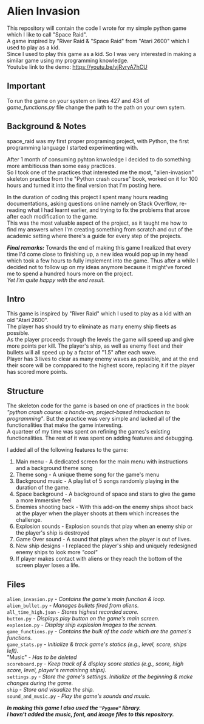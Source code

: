 # Alien Invasion
This repository will contain the code I wrote for my simple python game which I like to call "Space Raid". <br />
A game inspired by "River Raid & "Space Raid" from "Atari 2600" which I used to play as a kid. <br />
Since I used to play this game as a kid. So I was very interested in making a similar game using my programming knowledge. <br />
Youtube link to the demo: https://youtu.be/vjRvryA7hCU

## Important
To run the game on your system on lines 427 and 434 of *game_functions.py* file change the path to the path on your own sytem.

## Background & Notes
space_raid was my first proper programing project, with Python, the first programming language I started experimenting with. <br />

After 1 month of consuming pyhton knwoledge I decided to do something more ambitiouss than some easy practices. <br />
So I took one of the practices that interested me the most, "alien-invasion" skeleton practice from the "Python crash course" book, worked on it for 100 hours and turned it into the final version that I'm posting here. <br />


In the duration of coding this project I spent many hours reading documentations, asking questions online namely on Stack Overflow, re-reading
what I had learnt earlier, and trying to fix the problems that arose after each modification to the game. <br />
This was the most valuable aspect of the project, as it taught me how to find my answers when I'm creating something from scratch and out of the academic setting where there's a guide for every step of the projects.


***Final remarks:***
Towards the end of making this game I realized that every time I'd come close to finishing up, a new idea would pop up in my head which took a few hours to fully implement into the game. Thus after a while I decided not to follow up on my ideas anymore because it might've forced me to spend a hundred hours more on the project. <br />
*Yet I'm quite happy with the end result.*



## Intro
This game is inspired by "River Raid" which I used to play as a kid with an old "Atari 2600". <br />
The player has should try to eliminate as many enemy ship fleets as possible. <br />
As the player proceeds through the levels the game will speed up and give more points per kill. The player's ship, as well as enemy fleet and their bullets will all speed up by a factor of "1.5" after each wave. <br />
Player has 3 lives to clear as many enemy waves as possible, and at the end their score will be comppared to the highest score, replacing it if the player has scored more points. <br />

## Structure
The skeleton code for the game is based on one of practices in the book *"python crash course: a hands-on, project-based introduction to programming"*.
But the practice was very simple and lacked all of the functionalities that make the game interesting. <br />
A quarteer of my time was spent on refining the games's existing functionalities. The rest of it was spent on adding features and debugging. 


I added all of the following features to the game:
1. Main menu - A dedicated screen for the main menu with instructions and a background theme song 
2. Theme song - A unique theme song for the game's menu
3. Background music - A playlist of 5 songs randomly playing in the duration of the game.
4. Space background - A background of space and stars to give the game a more immersive feel
5. Enemies shooting back - With this add-on the enemy ships shoot back at the player when the player shoots at them which increases the challenge.
6. Explosion sounds - Explosion sounds that play when an enemy ship or the player's ship is destroyed
7. Game Over sound - A sound that plays when the player is out of lives.
8. New ship designs - I replaced the player's ship and uniquely redesigned enemy ships to look  more *"cool"*
9. If player makes contact with aliens or they reach the bottom of the screen player loses a life.


## Files
```alien_invasion.py``` - *Contains the game's main function & loop.* <br />
```alien_bullet.py``` - *Manages bullets fired from aliens.* <br />
```all_time_high.json``` - *Stores highest recorded score.* <br />
```button.py``` - *Displays play button on the game's main screen.* <br />
```explosion.py``` - *Display ship explosion images to the screen.* <br />
```game_functions.py``` - *Contains the bulk of the code which are the games's functions.* <br />
```game_stats.py``` - *Initialize & track game's statics (e.g., level, score, ships left).* <br />
"Music" - *Has to be deleted*  <br /> 
```scoreboard.py``` - *Keep track of & display score statics (e.g., score, high score, level, player's remaininng ships).* <br /> 
```settings.py``` - *Store the game's settings. Initialize at the beginning & make changes during the game.* <br /> 
```ship``` - *Store and visualize the ship.* <br />
```sound_and_music.py``` - *Play the game's sounds and music.* <br />



***In making this game I also used the ```"Pygame"``` library.*** <br />
***I havn't added the music, font, and image files to this repository.*** <br />



